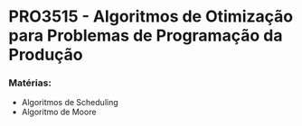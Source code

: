 # PRO3515 - Algoritmos de Otimização para Problemas de Programação da Produção

### Matérias:

- Algoritmos de Scheduling
- Algoritmo de Moore